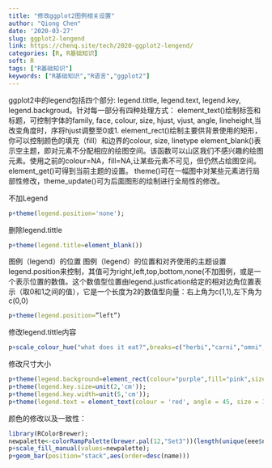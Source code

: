 ```yaml
---
title: "修改ggplot2图例相关设置"
author: "Qiong Chen"
date: '2020-03-27'
slug: ggplot2-lengend
link: https://chenq.site/tech/2020-ggplot2-lengend/
categories: [R, R基础知识]
soft: R
tags: ["R基础知识"]
keywords: ["R基础知识","R语言","ggplot2"]
---
```


ggplot2中的legend包括四个部分: legend.tittle, legend.text, legend.key, legend.backgroud。针对每一部分有四种处理方式：
element_text()绘制标签和标题，可控制字体的family, face, colour, size, hjust, vjust, angle, lineheight,当改变角度时，序将hjust调整至0或1.
element_rect()绘制主要供背景使用的矩形，你可以控制颜色的填充（fill）和边界的colour, size, linetype
element_blank()表示空主题，即对元素不分配相应的绘图空间。该函数可以山区我们不感兴趣的绘图元素。使用之前的colour=NA，fill=NA,让某些元素不可见，但仍然占绘图空间。
element_get()可得到当前主题的设置。
theme()可在一幅图中对某些元素进行局部性修改，theme_update()可为后面图形的绘制进行全局性的修改。



不加Legend

```r
p+theme(legend.position='none');
```
删除legend.tittle
```r
p+theme(legend.title=element_blank())
```
图例（legend）的位置
图例（legend）的位置和对齐使用的主题设置legend.position来控制，其值可为right,left,top,bottom,none(不加图例，或是一个表示位置的数值。这个数值型位置由legend.justfication给定的相对边角位置表示（取0和1之间的值），它是一个长度为2的数值型向量：右上角为c(1,1),左下角为c(0,0)

```r
p+theme(legend.position=”left”)
 ```

修改legend.tittle内容
```r
p+scale_colour_hue("what does it eat?",breaks=c("herbi","carni","omni",NA),labels=c("plants","meat","both","don't know"));
```
修改尺寸大小
```r
p+theme(legend.background=element_rect(colour="purple",fill="pink",size=3,linetype="dashed"));
p+theme(legend.key.size=unit(2,'cm'));
p+theme(legend.key.width=unit(5,'cm'));
p+theme(legend.text = element_text(colour = 'red', angle = 45, size = 10, hjust = 3, vjust = 3, face = 'bold'))
```

颜色的修改以及一致性：
```r
library(RColorBrewer);
newpalette<-colorRampPalette(brewer.pal(12,"Set3"))(length(unique(eee$name)));
p+scale_fill_manual(values=newpalette);
p+geom_bar(position="stack",aes(order=desc(name)))
```